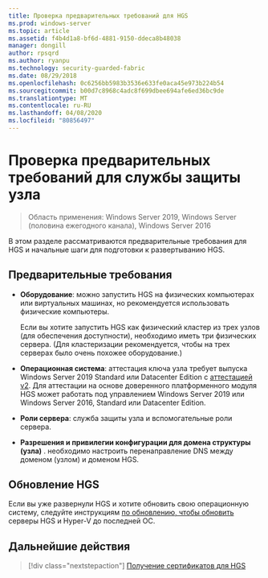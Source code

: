 ```yaml
---
title: Проверка предварительных требований для HGS
ms.prod: windows-server
ms.topic: article
ms.assetid: f4b4d1a8-bf6d-4881-9150-ddeca8b48038
manager: dongill
author: rpsqrd
ms.author: ryanpu
ms.technology: security-guarded-fabric
ms.date: 08/29/2018
ms.openlocfilehash: 0c6256bb5983b3536e633fe0aca45e973b224b54
ms.sourcegitcommit: b00d7c8968c4adc8f699dbee694afe6ed36bc9de
ms.translationtype: MT
ms.contentlocale: ru-RU
ms.lasthandoff: 04/08/2020
ms.locfileid: "80856497"
---
```

# <a name="review-prerequisites-for-the-host-guardian-service"></a>Проверка предварительных требований для службы защиты узла

>Область применения: Windows Server 2019, Windows Server (половина ежегодного канала), Windows Server 2016


В этом разделе рассматриваются предварительные требования для HGS и начальные шаги для подготовки к развертыванию HGS.

## <a name="prerequisites"></a>Предварительные требования 

-   **Оборудование**: можно запустить HGS на физических компьютерах или виртуальных машинах, но рекомендуется использовать физические компьютеры.

    Если вы хотите запустить HGS как физический кластер из трех узлов (для обеспечения доступности), необходимо иметь три физических сервера. (Для кластеризации рекомендуется, чтобы на трех серверах было очень похожее оборудование.)
  
-   **Операционная система**: аттестация ключа узла требует выпуска Windows Server 2019 Standard или Datacenter Edition с [аттестацией v2](guarded-fabric-tpm-trusted-attestation-capturing-hardware.md#versioned-attestation-policies). Для аттестации на основе доверенного платформенного модуля HGS может работать под управлением Windows Server 2019 или Windows Server 2016, Standard или Datacenter Edition.

-   **Роли сервера**: служба защиты узла и вспомогательные роли сервера.

-   **Разрешения и привилегии конфигурации для домена структуры (узла)** . необходимо настроить перенаправление DNS между доменом (узлом) и доменом HGS. 
    
## <a name="upgrading-hgs"></a>Обновление HGS

Если вы уже развернули HGS и хотите обновить свою операционную систему, следуйте инструкциям [по обновлению, чтобы обновить](guarded-fabric-upgrade-to-2019.md) серверы HGS и Hyper-V до последней ОС.

## <a name="next-step"></a>Дальнейшие действия

> [!div class="nextstepaction"]
> [Получение сертификатов для HGS](guarded-fabric-obtain-certs.md)